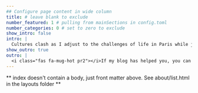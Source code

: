 ```yaml
---
## Configure page content in wide column
title: # leave blank to exclude
number_featured: 1 # pulling from mainSections in config.toml
number_categories: 0 # set to zero to exclude
show_intro: false
intro: |
  Cultures clash as I adjust to the challenges of life in Paris while juggling my career, new friendships, and love life. Here is how to catch up with me lately!
show_outro: true
outro: |
  <i class="fas fa-mug-hot pr2"></i>If my blog has helped you, you can [buy me a coffee](https://ko-fi.com/)!
---
```


** index doesn't contain a body, just front matter above.
See about/list.html in the layouts folder **
